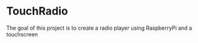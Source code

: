 TouchRadio
==========

The goal of this project is to create a radio player using RaspberryPi and a touchscreen